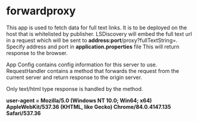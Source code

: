 # forwardproxy

This app is used to fetch data for full text links. It is to be deployed on the host that is whitelisted by publisher. LSDiscovery will embed the full text url in a request which will be sent to <b>address:port</b>/proxy?fullTextString=<fulltexturl>. 
Specify address and port in <b>application.properties</b> file
This will return response to the browser. 

App Config contains config information for this server to use.
RequestHandler contains a method that forwards the request from the current server and return response to the origin server.

Only text/html type response is handled by the method.

<b>user-agent = Mozilla/5.0 (Windows NT 10.0; Win64; x64) AppleWebKit/537.36 (KHTML, like Gecko) Chrome/84.0.4147.135 Safari/537.36</b>
